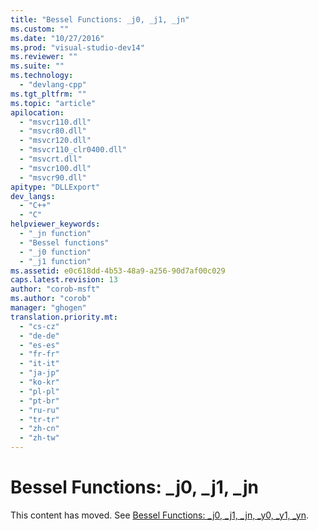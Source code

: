 ```yaml
---
title: "Bessel Functions: _j0, _j1, _jn"
ms.custom: ""
ms.date: "10/27/2016"
ms.prod: "visual-studio-dev14"
ms.reviewer: ""
ms.suite: ""
ms.technology: 
  - "devlang-cpp"
ms.tgt_pltfrm: ""
ms.topic: "article"
apilocation: 
  - "msvcr110.dll"
  - "msvcr80.dll"
  - "msvcr120.dll"
  - "msvcr110_clr0400.dll"
  - "msvcrt.dll"
  - "msvcr100.dll"
  - "msvcr90.dll"
apitype: "DLLExport"
dev_langs: 
  - "C++"
  - "C"
helpviewer_keywords: 
  - "_jn function"
  - "Bessel functions"
  - "_j0 function"
  - "_j1 function"
ms.assetid: e0c618dd-4b53-48a9-a256-90d7af00c029
caps.latest.revision: 13
author: "corob-msft"
ms.author: "corob"
manager: "ghogen"
translation.priority.mt: 
  - "cs-cz"
  - "de-de"
  - "es-es"
  - "fr-fr"
  - "it-it"
  - "ja-jp"
  - "ko-kr"
  - "pl-pl"
  - "pt-br"
  - "ru-ru"
  - "tr-tr"
  - "zh-cn"
  - "zh-tw"
---
```

# Bessel Functions: _j0, _j1, _jn
This content has moved. See [Bessel Functions: _j0, _j1, _jn, _y0, _y1, _yn](../Topic/Bessel%20Functions:%20_j0,%20_j1,%20_jn,%20_y0,%20_y1,%20_yn.md).